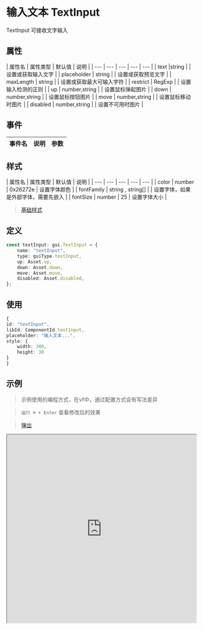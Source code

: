 # 输入文本 TextInput


TextInput 可接收文字输入

## 属性

| 属性名 | 属性类型 | 默认值 | 说明 |
| --- | --- | --- | --- | --- |
| text |string |  | 设置或获取输入文字 |
| placeholder | string |  | 设置或获取预览文字 |
| maxLength | string |  | 设置或获取最大可输入字符 |
| restrict | RegExp | | 设置输入检测的正则 |
| up | number,string |  | 设置鼠标弹起图片 |
| down | number,string |  | 设置鼠标按钮图片 |
| move | number,string | | 设置鼠标移动时图片 |
| disabled | number,string |  | 设置不可用时图片 |

## 事件

| 事件名  | 说明 | 参数 |
| --- | --- | --- |

## 样式

| 属性名 | 属性类型 | 默认值 | 说明 |
| --- | --- | --- | --- | --- |
| color | number | 0x26272e | 设置字体颜色 |
| fontFamily | string , string[] |  | 设置字体，如果是外部字体，需要先嵌入 |
| fontSize | number | 25 | 设置字体大小 |

> [基础样式](/handbook/style.html#样式)

## 定义
``` typescript
const textInput: gui.TextInput = {
    name: "textInput",
    type: guiType.textInput,
    up: Asset.up,
    down: Asset.down,
    move: Asset.move,
    disabled: Asset.disabled,
};
```

## 使用
``` typescript
{
id: "textInput",
libId: ComponentId.textInput,
placeholder: "输入文本...",
style: {
    width: 300,
    height: 30
}
}
```

## 示例

> 示例使用的编程方式，在vf中，通过配置方式会有写法差异

> `运行 ⌘ + Enter` 查看修改后的效果

> [弹出](https://vipkid-edu.github.io/vf-gui/play/#example/TestTextInput)

<iframe src="https://vipkid-edu.github.io/vf-gui/play/#example/TestTextInput" height="500" width="100%"></iframe>